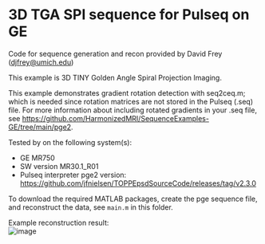 # 3D TGA SPI sequence for Pulseq on GE 

Code for sequence generation and recon provided by David Frey (djfrey@umich.edu)

This example is 3D TINY Golden Angle Spiral Projection Imaging.  

This example demonstrates gradient rotation detection with seq2ceq.m;
which is needed since rotation matrices are not stored in the Pulseq (.seq) file.
For more information about including rotated gradients in your .seq file, 
see https://github.com/HarmonizedMRI/SequenceExamples-GE/tree/main/pge2.

Tested by on the following system(s):
* GE MR750
* SW version MR30.1\_R01
* Pulseq interpreter pge2 version: https://github.com/jfnielsen/TOPPEpsdSourceCode/releases/tag/v2.3.0

To download the required MATLAB packages,
create the pge sequence file, and reconstruct the data, see `main.m` in this folder.

Example reconstruction result:  
![image](https://github.com/user-attachments/assets/6f8a9bbb-a9e6-47d3-88c9-580bf4b66cdc)

